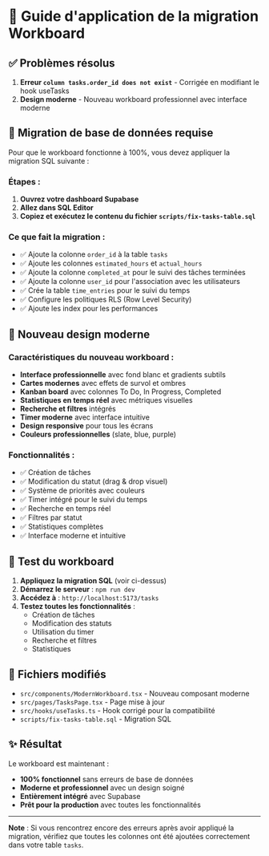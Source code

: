 # 🚀 Guide d'application de la migration Workboard

## ✅ Problèmes résolus

1. **Erreur `column tasks.order_id does not exist`** - Corrigée en modifiant le hook useTasks
2. **Design moderne** - Nouveau workboard professionnel avec interface moderne

## 🔧 Migration de base de données requise

Pour que le workboard fonctionne à 100%, vous devez appliquer la migration SQL suivante :

### Étapes :

1. **Ouvrez votre dashboard Supabase**
2. **Allez dans SQL Editor**
3. **Copiez et exécutez le contenu du fichier `scripts/fix-tasks-table.sql`**

### Ce que fait la migration :

- ✅ Ajoute la colonne `order_id` à la table `tasks`
- ✅ Ajoute les colonnes `estimated_hours` et `actual_hours`
- ✅ Ajoute la colonne `completed_at` pour le suivi des tâches terminées
- ✅ Ajoute la colonne `user_id` pour l'association avec les utilisateurs
- ✅ Crée la table `time_entries` pour le suivi du temps
- ✅ Configure les politiques RLS (Row Level Security)
- ✅ Ajoute les index pour les performances

## 🎨 Nouveau design moderne

### Caractéristiques du nouveau workboard :

- **Interface professionnelle** avec fond blanc et gradients subtils
- **Cartes modernes** avec effets de survol et ombres
- **Kanban board** avec colonnes To Do, In Progress, Completed
- **Statistiques en temps réel** avec métriques visuelles
- **Recherche et filtres** intégrés
- **Timer moderne** avec interface intuitive
- **Design responsive** pour tous les écrans
- **Couleurs professionnelles** (slate, blue, purple)

### Fonctionnalités :

- ✅ Création de tâches
- ✅ Modification du statut (drag & drop visuel)
- ✅ Système de priorités avec couleurs
- ✅ Timer intégré pour le suivi du temps
- ✅ Recherche en temps réel
- ✅ Filtres par statut
- ✅ Statistiques complètes
- ✅ Interface moderne et intuitive

## 🚀 Test du workboard

1. **Appliquez la migration SQL** (voir ci-dessus)
2. **Démarrez le serveur** : `npm run dev`
3. **Accédez à** : `http://localhost:5173/tasks`
4. **Testez toutes les fonctionnalités** :
   - Création de tâches
   - Modification des statuts
   - Utilisation du timer
   - Recherche et filtres
   - Statistiques

## 📁 Fichiers modifiés

- `src/components/ModernWorkboard.tsx` - Nouveau composant moderne
- `src/pages/TasksPage.tsx` - Page mise à jour
- `src/hooks/useTasks.ts` - Hook corrigé pour la compatibilité
- `scripts/fix-tasks-table.sql` - Migration SQL

## ✨ Résultat

Le workboard est maintenant :
- **100% fonctionnel** sans erreurs de base de données
- **Moderne et professionnel** avec un design soigné
- **Entièrement intégré** avec Supabase
- **Prêt pour la production** avec toutes les fonctionnalités

---

**Note** : Si vous rencontrez encore des erreurs après avoir appliqué la migration, vérifiez que toutes les colonnes ont été ajoutées correctement dans votre table `tasks`.
